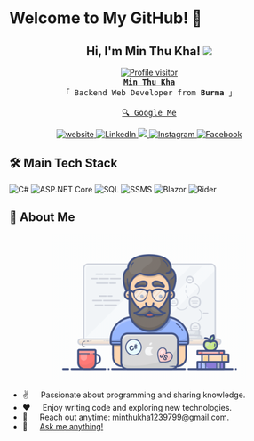 
# Welcome to My GitHub! 👋
 
<div align="center">
  <h2>Hi, I'm Min Thu Kha! <img src="https://media.giphy.com/media/hvRJCLFzcasrR4ia7z/giphy.gif" width="28"></h2>
  <a href="https://komarev.com/ghpvc/?username=minthukha-coding">
    <img src="https://komarev.com/ghpvc/?username=minthukha-coding&label=Visitors&color=0e75b6&style=flat" alt="Profile visitor" />
  </a>
</div>
 
<div align="center">
  <samp>
    <b><a target="_blank" href="https://minthukha-coding.com">Min Thu Kha</a></b>
    <br>「 Backend Web Developer from <b>Burma</b> 」
    <br><br>
    <a href="https://www.google.com/search?q=Min+Thu+Kha">🔍 Google Me</a>
  </samp>
</div>

<p align="center">
  <a href="https://minthukha-coding.com" target="blank">
    <img src="https://img.shields.io/badge/Website-DC143C?style=for-the-badge&logo=medium&logoColor=white" alt="website" />
  </a>
  <a href="https://www.linkedin.com/in/minthukha-coding/" target="_blank">
    <img src="https://img.shields.io/badge/LinkedIn-0077B5?style=for-the-badge&logo=linkedin&logoColor=white" alt="LinkedIn" />
  </a>
  <a href="https://twitter.com/_alsiam" target="_blank">
    <img src="https://img.shields.io/badge/Twitter-1DA1F2?style=for-the-badge&logo=twitter&logoColor=white" />
  </a>
  <a href="https://www.instagram.com/lemon0172022/" target="_blank">
    <img src="https://img.shields.io/badge/Instagram-fe4164?style=for-the-badge&logo=instagram&logoColor=white" alt="Instagram" />
  </a>
  <a href="https://www.facebook.com/minthukha10988/" target="_blank">
    <img src="https://img.shields.io/badge/Facebook-20BEFF?&style=for-the-badge&logo=facebook&logoColor=white" alt="Facebook" />
  </a>
</p>

## 🛠️ Main Tech Stack

![C#](https://img.shields.io/badge/C%23-239120?style=for-the-badge&logo=c-sharp&logoColor=white)
![ASP.NET Core](https://img.shields.io/badge/ASP.NET%20Core-512BD4?style=for-the-badge&logo=dotnet&logoColor=white)
![SQL](https://img.shields.io/badge/SQL-4479A1?style=for-the-badge&logo=sql&logoColor=white)
![SSMS](https://img.shields.io/badge/SSMS-F2C811?style=for-the-badge&logo=microsoft-sql-server&logoColor=black)
![Blazor](https://img.shields.io/badge/Blazor-512BD4?style=for-the-badge&logo=blazor&logoColor=white)
![Rider](https://img.shields.io/badge/Rider-000000?style=for-the-badge&logo=rider&logoColor=white)

## 📖 About Me

<div align="center">
  <img width="350" src="/assets/programmer.gif" alt="Coding gif" />
</div>

- ✌️ &emsp; Passionate about programming and sharing knowledge.
- ❤️ &emsp; Enjoy writing code and exploring new technologies.
- 📧 &emsp; Reach out anytime: [minthukha1239799@gmail.com](mailto:minthukha1239799@gmail.com).
- 💬 &emsp; [Ask me anything!](https://github.com/minthukha-coding/minthukha-coding/issues)

